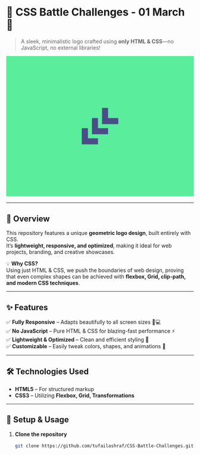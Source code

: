# 🎨 CSS Battle Challenges - 01 March 🚀  

> A sleek, minimalistic logo crafted using **only HTML & CSS**—no JavaScript, no external libraries!  

![CSS Logo Preview](preview.png)  

---  

## 🌟 Overview  
This repository features a unique **geometric logo design**, built entirely with CSS.  
It’s **lightweight, responsive, and optimized**, making it ideal for web projects, branding, and creative showcases.  

💡 **Why CSS?**  
Using just HTML & CSS, we push the boundaries of web design, proving that even complex shapes can be achieved with **flexbox, Grid, clip-path, and modern CSS techniques**.  

---  

## ✨ Features  
✅ **Fully Responsive** – Adapts beautifully to all screen sizes 📱💻  
✅ **No JavaScript** – Pure HTML & CSS for blazing-fast performance ⚡  
✅ **Lightweight & Optimized** – Clean and efficient styling 🎯  
✅ **Customizable** – Easily tweak colors, shapes, and animations 🎨  

---  

## 🛠️ Technologies Used  
- **HTML5** – For structured markup  
- **CSS3** – Utilizing **Flexbox, Grid, Transformations**  

---  

## 🚀 Setup & Usage  
1. **Clone the repository**  
   ```sh
   git clone https://github.com/tufailashraf/CSS-Battle-Challenges.git
